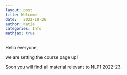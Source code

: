 ```yaml
---
layout: post
title: Welcome
date:   2022-10-26
author: Katia
categories: Info
mathjax: true
---
```


Hello everyone,

we are setting the course page up! 

Soon you will find all material relevant to NLP1 2022-23.

